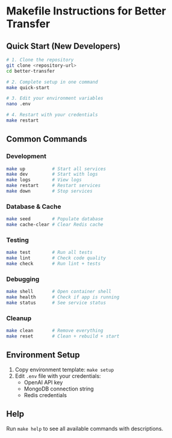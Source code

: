 # Makefile Instructions for Better Transfer

## Quick Start (New Developers)

```bash
# 1. Clone the repository
git clone <repository-url>
cd better-transfer

# 2. Complete setup in one command
make quick-start

# 3. Edit your environment variables
nano .env

# 4. Restart with your credentials
make restart
```

## Common Commands

### Development
```bash
make up          # Start all services
make dev         # Start with logs
make logs        # View logs
make restart     # Restart services
make down        # Stop services
```

### Database & Cache
```bash
make seed        # Populate database
make cache-clear # Clear Redis cache
```

### Testing
```bash
make test        # Run all tests
make lint        # Check code quality
make check       # Run lint + tests
```

### Debugging
```bash
make shell       # Open container shell
make health      # Check if app is running
make status      # See service status
```

### Cleanup
```bash
make clean       # Remove everything
make reset       # Clean + rebuild + start
```

## Environment Setup

1. Copy environment template: `make setup`
2. Edit `.env` file with your credentials:
   - OpenAI API key
   - MongoDB connection string
   - Redis credentials

## Help

Run `make help` to see all available commands with descriptions.